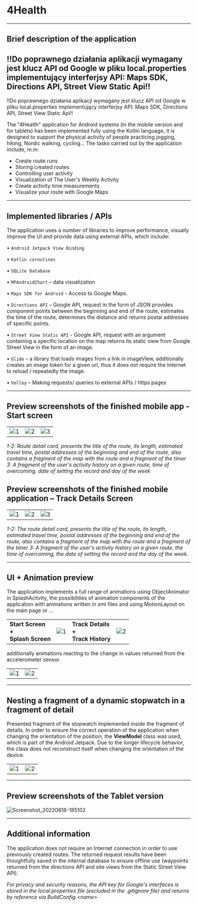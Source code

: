 # 4Health

------------------
## Brief description of the application

## !!Do poprawnego działania aplikacji wymagany jest klucz API od Google w pliku local.properties implementujący interferjsy API: Maps SDK, Directions API,  Street View Static Api!!

<span data-color="red">!!Do poprawnego działania aplikacji wymagany jest klucz API od Google w pliku local.properties implementujący interferjsy API: Maps SDK, Directions API,  Street View Static Api!!</span>

The "4Health" application for Android systems (in the mobile version and for tablets) has been implemented fully using the Kotlin language, it is designed to support the physical activity of people practicing jogging, hiking, Nordic walking, cycling...  The tasks carried out by the application include, m.in: 

<ul>
  <li>Create route runs</li>
  
 <li>Storing created routes </li>

 <li>Controlling user activity </li>

 <li>Visualization of The User's Weekly Activity </li>

 <li>Create activity time measurements  </li>

 <li>Visualize your route with Google Maps </li>
  
</ul>

----------------
## Implemented libraries / APIs

The application uses a number of libraries to improve performance, visually improve the UI and provide data using external APIs, which include:


• `Android Jetpack View Binding`
  
• `Kotlin coroutines`

• `SQLite Database`

• `MPAndroidChart` – data visualization

• `Maps SDK for Android` - Access to Google Maps. 

• `Directions API` – Google API, request in the form of JSON provides component points between the beginning and end of the route, estimates the time of the route, determines the distance and returns postal addresses of specific points. 

• `Street View Static API` - Google API, request with an argument containing a specific location on the map returns its static view from Google Street View in the form of an image.

• `Glide` – a library that loads images from a link in imageView, additionally creates an image token for a given url, thus it does not require the Internet to reload / repeatedly the image. 

• `Volley` – Making requests/ queries to external APIs / https pages 
  


----------------------
## Preview screenshots of the finished mobile app - Start screen

<table>
  <tr>
    <td> <img src="https://user-images.githubusercontent.com/77066408/175125697-a63666be-a5f8-416a-953b-b535c0458a77.png"  alt="1"></td>
    <td> <img src="https://user-images.githubusercontent.com/77066408/175125066-80e2d2e7-477c-41d0-b754-5b9647980eec.png"  alt="2"></td>
    <td> <img src="https://user-images.githubusercontent.com/77066408/175125935-6762536d-83cd-42a6-a886-bdd7cb4977a7.png"  alt="3"></td>
    
  </tr> 
</table>

<i>1-2: Route detail card, presents the title of the route, its length, estimated travel time, postal addresses of the beginning and end of the route, also contains a fragment of the map with the route and a fragment of the timer 3: A fragment of the user's activity history on a given route, time of overcoming, date of setting the record and day of the week</i>

## Preview screenshots of the finished mobile application – Track Details Screen

<table>
  <tr>
    <td> <img src="https://user-images.githubusercontent.com/77066408/175127428-b86b4f1f-4faa-41b8-a062-da2317900d1a.png"  alt="1"></td>
    <td> <img src="https://user-images.githubusercontent.com/77066408/175127571-091ca9e5-9e45-4359-a20f-fca23479434a.png"  alt="2"></td>
    <td> <img src="https://user-images.githubusercontent.com/77066408/175127825-0a0d710c-b243-4019-b421-d5b8d6053f8e.png"  alt="3"></td>
    
  </tr> 
</table>

<i>1-2: The route detail card, presents the title of the route, its length, estimated travel time, postal addresses of the beginning and end of the route, also contains a fragment of the map with the route and a fragment of the timer 3: A fragment of the user's activity history on a given route, the time of overcoming, the date of setting the record and the day of the week. </i>

-------------
## UI + Animation preview

The application implements a full range of animations using ObjectAnimator in SplashActivity, the possibilities of animation components of the application with animations written in xml files and using MotionLayout on the main page or ...

<table >
  <tr>
    <td> <b> Start Screen</br> + </br>Splash Screen </b> </td>
    <td> <img src="https://user-images.githubusercontent.com/77066408/175133342-0b2caaae-a5ed-4578-b12c-57469fd3f343.gif"  alt="1"></td>
    <td> <b> Track Details</br> + </br>Track History </b> </td>
    <td> <img src="https://user-images.githubusercontent.com/77066408/175134130-d9d9daff-34d6-4a13-b33b-490e591b3d49.gif"  alt="2"></td>
 
    
  </tr> 
</table>

additionally animations reacting to the change in values returned from the accelerometer sensor.

<table>
  <tr>
    <td> <img src="https://user-images.githubusercontent.com/77066408/175136396-60359aa3-b2c3-4654-a5ad-7f73e3a81e87.png"  alt="1"></td>
    <td> <img src="https://user-images.githubusercontent.com/77066408/175136557-b92b5c45-c6ba-4170-80b8-e58c6ae5e382.png"  alt="2"></td>
  </tr> 
</table>


---------------
## Nesting a fragment of a dynamic stopwatch in a fragment of detail

Presented fragment of the stopwatch implemented inside the fragment of details. In order to ensure the correct operation of the application when changing the orientation of the position, the <b>ViewModel</b> class was used, which is part of the Android Jetpack. Due to the longer lifecycle behavior, the class does not reconstruct itself when changing the orientation of the device. 

<table>
  <tr>
    <td> <img src="https://user-images.githubusercontent.com/77066408/175140036-d8976d98-d13b-4670-abb4-d48b58342c6d.png"  alt="1"></td>
    <td> <img src="https://user-images.githubusercontent.com/77066408/175140268-0c6f063d-b672-4cff-8d56-b434dd26cdea.png"  alt="2"></td>
  </tr> 
</table>

---------------
##  Preview screenshots of the Tablet version
![Screenshot_20220616-185102](https://user-images.githubusercontent.com/77066408/175141901-a8d51156-7566-438f-8c6c-d3ad52625af2.png)


-----------------------
## Additional information


The application does not require an Internet connection in order to use previously created routes. The returned request results have been thoughtfully saved in the internal database to ensure offline use (waypoints returned from the directions API and site views from the Static Street View API).

<i> For privacy and security reasons, the API key for Google's interfaces is stored in the local.properties file (excluded in the .gitignore file) and returns by reference via BuildConfig.&lt;name&gt;</i>



